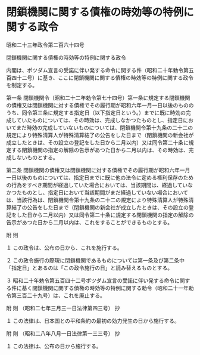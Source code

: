 # 閉鎖機関に関する債権の時効等の特例に関する政令

昭和二十三年政令第二百六十四号

閉鎖機関に関する債権の時効等の特例に関する政令

内閣は、ポツダム宣言の受諾に伴い発する命令に関する件（昭和二十年勅令第五百四十二号）に基き、ここに閉鎖機関に関する債権の時効等の特例に関する政令を制定する。

第一条 閉鎖機関令（昭和二十二年勅令第七十四号）第一条に規定する閉鎖機関の債権又は閉鎖機関に対する債権でその履行期が昭和六年一月一日以後のもののうち、同令第三条に規定する指定日（以下指定日という。）までに既に時効の完成していたものについては、その時効は、完成しなかつたものとし、指定日においてまだ時効の完成していないものについては、閉鎖機関令第十九条の二十二の規定により特殊清算人が特殊清算結了の公告をした日まで（閉鎖機関の新会社が成立したときは、その設立の登記をした日から二月以内）又は同令第二十条に規定する閉鎖機関の指定の解除の告示があつた日から二月以内は、その時効は、完成しないものとする。

第二条 閉鎖機関の債権又は閉鎖機関に対する債権でその履行期が昭和六年一月一日以後のものについては、指定日までに既に他の法令に定める権利保存のための行為をすべき期間が経過していた場合においては、当該期間は、経過していなかつたものとし、指定日において当該期間がまだ経過していない場合においては、当該行為は、閉鎖機関令第十九条の二十二の規定により特殊清算人が特殊清算結了の公告をした日まで（閉鎖機関の新会社が成立したときは、その設立の登記をした日から二月以内）又は同令第二十条に規定する閉鎖機関の指定の解除の告示があつた日から二月以内は、これをすることができるものとする。

附 則

１ この政令は、公布の日から、これを施行する。

２ この政令施行の際現に閉鎖機関であるものについては第一条及び第二条中「指定日」とあるのは「この政令施行の日」と読み替えるものとする。

３ 昭和二十年勅令第五百四十二号ポツダム宣言の受諾に伴い発する命令に関する件に基く閉鎖機関に関する債権の時効等の特例に関する勅令（昭和二十一年勅令第三百二十九号）は、これを廃止する。

附 則 （昭和二七年三月三一日法律第四三号） 抄

１ この法律は、日本国との平和条約の最初の効力発生の日から施行する。

附 則 （昭和二八年八月一日法律第一三三号） 抄

１ この法律は、公布の日から施行する。
